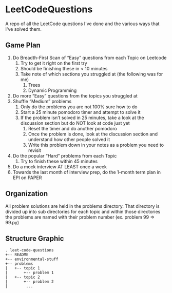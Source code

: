 # LeetCodeQuestions
A repo of all the LeetCode questions I've done and the various ways that I've solved them.

## Game Plan

1. Do Breadth-First Scan of “Easy” questions from each Topic on Leetcode
    1. Try to get it right on the first try
    2. Should be finishing these in < 10 minutes
    3. Take note of which sections you struggled at (the following was for me)
        1. Trees
        2. Dynamic Programming
2. Do more “Easy” questions from the topics you struggled at
3. Shuffle “Medium” problems
    1. Only do the problems you are not 100% sure how to do
    2. Start a 25 minute pomodoro timer and attempt to solve it
    3. If the problem isn’t solved in 25 minutes, take a look at the discussion section but do NOT look at code just yet
        1. Reset the timer and do another pomodoro
        2. Once the problem is done, look at the discussion section and understand how other people solved it
        3. Write this problem down in your notes as a problem you need to revisit
4. Do the popular “Hard” problems from each Topic
    1. Try to finish these within 45 minutes
5. Do a mock interview AT LEAST once a week
6. Towards the last month of interview prep, do the 1-month term plan in EPI on PAPER

## Organization
All problem solutions are held in the problems directory. That directory is divided up into sub directories for each topic and
within those directories the problems are named with their problem number (ex. problem 99 => 99.py)

## Structure Graphic

```
. leet-code-questions
+-- README
+-- environmental-stuff
+-- problems
|   +-- topic 1
|       +-- problem 1
|   +-- topic 2
|       +-- problem 2
|        ...
```
